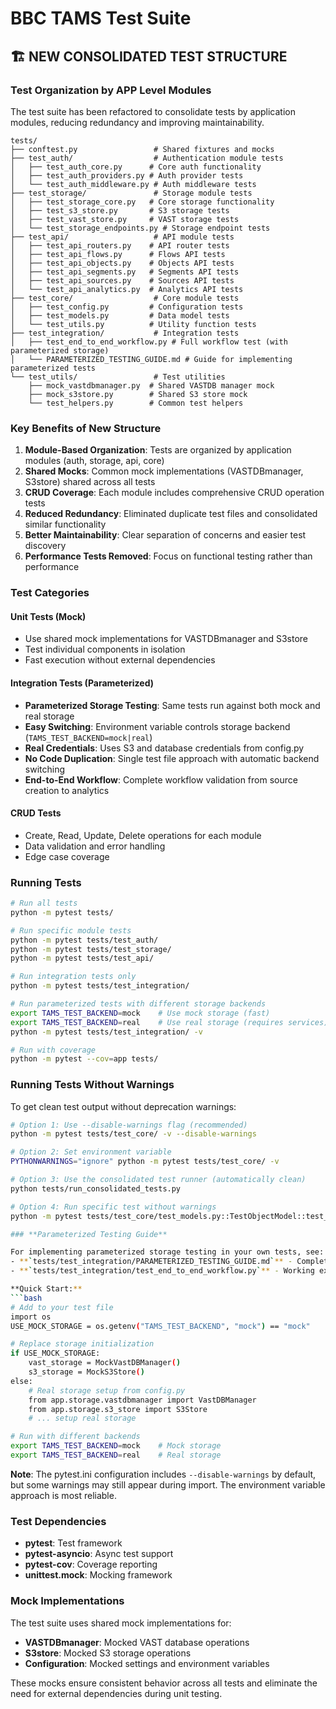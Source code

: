 # BBC TAMS Test Suite

## 🏗️ **NEW CONSOLIDATED TEST STRUCTURE**

### **Test Organization by APP Level Modules**

The test suite has been refactored to consolidate tests by application modules, reducing redundancy and improving maintainability.

```
tests/
├── conftest.py                 # Shared fixtures and mocks
├── test_auth/                  # Authentication module tests
│   ├── test_auth_core.py      # Core auth functionality
│   ├── test_auth_providers.py # Auth provider tests
│   └── test_auth_middleware.py # Auth middleware tests
├── test_storage/               # Storage module tests
│   ├── test_storage_core.py   # Core storage functionality
│   ├── test_s3_store.py       # S3 storage tests
│   ├── test_vast_store.py     # VAST storage tests
│   └── test_storage_endpoints.py # Storage endpoint tests
├── test_api/                   # API module tests
│   ├── test_api_routers.py    # API router tests
│   ├── test_api_flows.py      # Flows API tests
│   ├── test_api_objects.py    # Objects API tests
│   ├── test_api_segments.py   # Segments API tests
│   ├── test_api_sources.py    # Sources API tests
│   └── test_api_analytics.py  # Analytics API tests
├── test_core/                  # Core module tests
│   ├── test_config.py         # Configuration tests
│   ├── test_models.py         # Data model tests
│   └── test_utils.py          # Utility function tests
├── test_integration/           # Integration tests
│   ├── test_end_to_end_workflow.py # Full workflow test (with parameterized storage)
│   └── PARAMETERIZED_TESTING_GUIDE.md # Guide for implementing parameterized tests
└── test_utils/                 # Test utilities
    ├── mock_vastdbmanager.py  # Shared VASTDB manager mock
    ├── mock_s3store.py        # Shared S3 store mock
    └── test_helpers.py        # Common test helpers
```

### **Key Benefits of New Structure**

1. **Module-Based Organization**: Tests are organized by application modules (auth, storage, api, core)
2. **Shared Mocks**: Common mock implementations (VASTDBmanager, S3store) shared across all tests
3. **CRUD Coverage**: Each module includes comprehensive CRUD operation tests
4. **Reduced Redundancy**: Eliminated duplicate test files and consolidated similar functionality
5. **Better Maintainability**: Clear separation of concerns and easier test discovery
6. **Performance Tests Removed**: Focus on functional testing rather than performance

### **Test Categories**

#### **Unit Tests (Mock)**
- Use shared mock implementations for VASTDBmanager and S3store
- Test individual components in isolation
- Fast execution without external dependencies

#### **Integration Tests (Parameterized)**
- **Parameterized Storage Testing**: Same tests run against both mock and real storage
- **Easy Switching**: Environment variable controls storage backend (`TAMS_TEST_BACKEND=mock|real`)
- **Real Credentials**: Uses S3 and database credentials from config.py
- **No Code Duplication**: Single test file approach with automatic backend switching
- **End-to-End Workflow**: Complete workflow validation from source creation to analytics

#### **CRUD Tests**
- Create, Read, Update, Delete operations for each module
- Data validation and error handling
- Edge case coverage

### **Running Tests**

```bash
# Run all tests
python -m pytest tests/

# Run specific module tests
python -m pytest tests/test_auth/
python -m pytest tests/test_storage/
python -m pytest tests/test_api/

# Run integration tests only
python -m pytest tests/test_integration/

# Run parameterized tests with different storage backends
export TAMS_TEST_BACKEND=mock    # Use mock storage (fast)
export TAMS_TEST_BACKEND=real    # Use real storage (requires services)
python -m pytest tests/test_integration/ -v

# Run with coverage
python -m pytest --cov=app tests/
```

### **Running Tests Without Warnings**

To get clean test output without deprecation warnings:

```bash
# Option 1: Use --disable-warnings flag (recommended)
python -m pytest tests/test_core/ -v --disable-warnings

# Option 2: Set environment variable
PYTHONWARNINGS="ignore" python -m pytest tests/test_core/ -v

# Option 3: Use the consolidated test runner (automatically clean)
python tests/run_consolidated_tests.py

# Option 4: Run specific test without warnings
python -m pytest tests/test_core/test_models.py::TestObjectModel::test_object_referenced_flows_handling -v --disable-warnings

### **Parameterized Testing Guide**

For implementing parameterized storage testing in your own tests, see:
- **`tests/test_integration/PARAMETERIZED_TESTING_GUIDE.md`** - Complete implementation guide
- **`tests/test_integration/test_end_to_end_workflow.py`** - Working example

**Quick Start:**
```bash
# Add to your test file
import os
USE_MOCK_STORAGE = os.getenv("TAMS_TEST_BACKEND", "mock") == "mock"

# Replace storage initialization
if USE_MOCK_STORAGE:
    vast_storage = MockVastDBManager()
    s3_storage = MockS3Store()
else:
    # Real storage setup from config.py
    from app.storage.vastdbmanager import VastDBManager
    from app.storage.s3_store import S3Store
    # ... setup real storage

# Run with different backends
export TAMS_TEST_BACKEND=mock    # Mock storage
export TAMS_TEST_BACKEND=real    # Real storage
```

**Note**: The pytest.ini configuration includes `--disable-warnings` by default, but some warnings may still appear during import. The environment variable approach is most reliable.

### **Test Dependencies**

- **pytest**: Test framework
- **pytest-asyncio**: Async test support
- **pytest-cov**: Coverage reporting
- **unittest.mock**: Mocking framework

### **Mock Implementations**

The test suite uses shared mock implementations for:
- **VASTDBmanager**: Mocked VAST database operations
- **S3store**: Mocked S3 storage operations
- **Configuration**: Mocked settings and environment variables

These mocks ensure consistent behavior across all tests and eliminate the need for external dependencies during unit testing. 